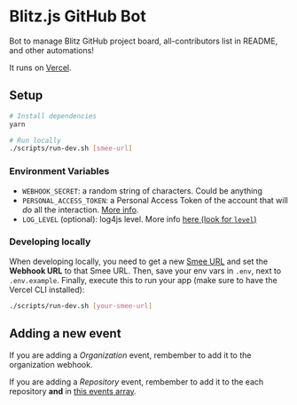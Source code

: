 # Blitz.js GitHub Bot

Bot to manage Blitz GitHub project board, all-contributors list in README, and other automations!

It runs on [Vercel](https://vercel.com).

## Setup

```sh
# Install dependencies
yarn

# Run locally
./scripts/run-dev.sh [smee-url]
```

### Environment Variables

- `WEBHOOK_SECRET`: a random string of characters. Could be anything
- `PERSONAL_ACCESS_TOKEN`: a Personal Access Token of the account that will _do_ all the interaction. [More info](https://docs.github.com/en/github/authenticating-to-github/creating-a-personal-access-token).
- `LOG_LEVEL` (optional): log4js level. More info [here (look for `level`)](https://log4js-node.github.io/log4js-node/api.html)

### Developing locally

When developing locally, you need to get a new [Smee URL](https://smee.io/new) and set the **Webhook URL** to that Smee URL. Then, save your env vars in `.env`, next to `.env.example`. Finally, execute this to run your app (make sure to have the Vercel CLI installed):

```bash
./scripts/run-dev.sh [your-smee-url]
```

## Adding a new event

If you are adding a _Organization_ event, rembember to add it to the organization webhook.

If you are adding a _Repository_ event, rembember to add it to the each repository **and** in [this events array](app/events/repository-created.ts).
